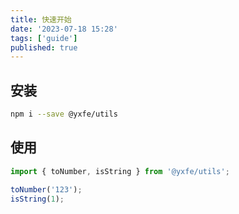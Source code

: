 ```yaml
---
title: 快速开始
date: '2023-07-18 15:28'
tags: ['guide']
published: true
---
```


## 安装

```bash
npm i --save @yxfe/utils
```

## 使用

```javascript
import { toNumber, isString } from '@yxfe/utils';

toNumber('123');
isString(1);
```
